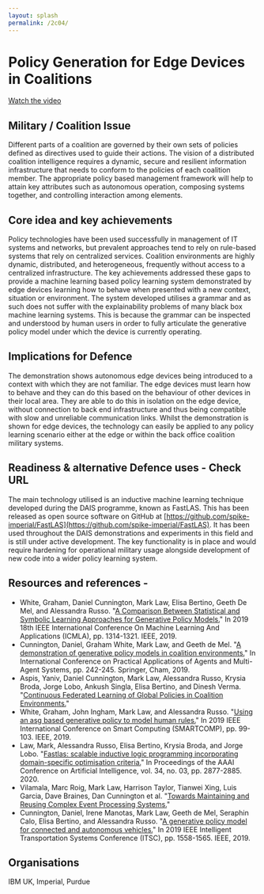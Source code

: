 ```yaml
---
layout: splash
permalink: /2c04/
---
```


# Policy Generation for Edge Devices in Coalitions

[Watch the video](https://ibm.box.com/v/Showcase-2c04-video)

## Military / Coalition Issue
Different parts of a coalition are governed by their own sets of policies defined as directives used to guide their actions. The vision of a distributed coalition intelligence requires a dynamic, secure and resilient information infrastructure that needs to conform to the policies of each coalition member. The appropriate policy based management framework will help to attain key attributes such as autonomous operation, composing systems together, and controlling interaction among elements.

## Core idea and key achievements
Policy technologies have been used successfully in management of IT systems and networks, but prevalent approaches tend to rely on rule-based systems that rely on centralized services. Coalition environments are highly dynamic, distributed, and heterogeneous, frequently without access to a centralized infrastructure. The key achievements addressed these gaps to provide a machine learning based policy learning system demonstrated by edge devices learning how to behave when presented with a new context, situation or environment.  The system developed utilises a grammar and as such does not suffer with the explainability problems of many black box machine learning systems.  This is because the grammar can be inspected and understood by human users in order to fully articulate the generative policy model under which the device is currently operating.

## Implications for Defence
The demonstration shows autonomous edge devices being introduced to a context with which they are not familiar.  The edge devices must learn how to behave and they can do this based on the behaviour of other devices in their local area.  They are able to do this in isolation on the edge device, without connection to back end infrastructure and thus being compatible with slow and unreliable communication links.  Whilst the demonstration is shown for edge devices, the technology can easily be applied to any policy learning scenario either at the edge or within the back office coalition military systems.

## Readiness & alternative Defence uses - Check URL
The main technology utilised is an inductive machine learning technique developed during the DAIS programme, known as FastLAS.  This has been released as open source software on GitHub at [https://github.com/spike-imperial/FastLAS](https://github.com/spike-imperial/FastLAS).  It has been used throughout the DAIS demonstrations and experiments in this field and is still under active development.  The key functionality is in place and would require hardening for operational military usage alongside development of new code into a wider policy learning system.

## Resources and references - 
* White, Graham, Daniel Cunnington, Mark Law, Elisa Bertino, Geeth De Mel, and Alessandra Russo. "[A Comparison Between Statistical and Symbolic Learning Approaches for Generative Policy Models.](/doc-4763/)" In 2019 18th IEEE International Conference On Machine Learning And Applications (ICMLA), pp. 1314-1321. IEEE, 2019.
* Cunnington, Daniel, Graham White, Mark Law, and Geeth de Mel. "[A demonstration of generative policy models in coalition environments.](/doc-4117/)" In International Conference on Practical Applications of Agents and Multi-Agent Systems, pp. 242-245. Springer, Cham, 2019.
* Aspis, Yaniv, Daniel Cunnington, Mark Law, Alessandra Russo, Krysia Broda, Jorge Lobo, Ankush Singla, Elisa Bertino, and Dinesh Verma. "[Continuous Federated Learning of Global Policies in Coalition Environments.](/doc-6073/)"
* White, Graham, John Ingham, Mark Law, and Alessandra Russo. "[Using an asg based generative policy to model human rules.](/doc-4110/)" In 2019 IEEE International Conference on Smart Computing (SMARTCOMP), pp. 99-103. IEEE, 2019.
* Law, Mark, Alessandra Russo, Elisa Bertino, Krysia Broda, and Jorge Lobo. "[Fastlas: scalable inductive logic programming incorporating domain-specific optimisation criteria.](/doc-4723/)" In Proceedings of the AAAI Conference on Artificial Intelligence, vol. 34, no. 03, pp. 2877-2885. 2020.
* Vilamala, Marc Roig, Mark Law, Harrison Taylor, Tianwei Xing, Luis Garcia, Dave Braines, Dan Cunnington et al. "[Towards Maintaining and Reusing Complex Event Processing Systems.](/doc-6080/)"
* Cunnington, Daniel, Irene Manotas, Mark Law, Geeth de Mel, Seraphin Calo, Elisa Bertino, and Alessandra Russo. "[A generative policy model for connected and autonomous vehicles.](/doc-4765/)" In 2019 IEEE Intelligent Transportation Systems Conference (ITSC), pp. 1558-1565. IEEE, 2019.


## Organisations
IBM UK, Imperial, Purdue
